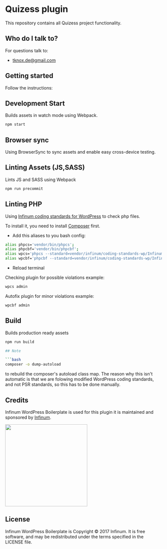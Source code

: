 # Quizess plugin

This repository contains all Quizess project functionality.

## Who do I talk to?

For questions talk to:

* [tknox.de@gmail.com](tknox.de@gmail.com)

## Getting started
Follow the instructions:

## Development Start

Builds assets in watch mode using Webpack.

```bash
npm start
```

## Browser sync

Using BrowserSync to sync assets and enable easy cross-device testing.

## Linting Assets (JS,SASS)

Lints JS and SASS using Webpack

```bash
npm run precommit
```

## Linting PHP ##

Using [Infinum coding standards for WordPress](https://github.com/infinum/coding-standards-wp) to check php files.

To install it, you need to install [Composer](https://getcomposer.org/) first.

* Add this aliases to you bash config:

```bash
alias phpcs='vendor/bin/phpcs';
alias phpcbf='vendor/bin/phpcbf';
alias wpcs='phpcs --standard=vendor/infinum/coding-standards-wp/Infinum';
alias wpcbf='phpcbf --standard=vendor/infinum/coding-standards-wp/Infinum';
```
* Reload terminal

Checking plugin for possible violations example:

```bash
wpcs admin
```

Autofix plugin for minor violations example:

```bash
wpcbf admin
```

## Build

Builds production ready assets

```bash
npm run build

## Note

```bash
composer -o dump-autoload
```

to rebuild the composer's autoload class map. The reason why this isn't automatic is that we are folowing modified WordPress coding standards, and not PSR standards, so this has to be done manually.


## Credits

Infinum WordPress Boilerplate is used for this plugin it is maintained and sponsored by
[Infinum](https://www.infinum.co).

<img src="https://infinum.co/infinum.png" width="264">

## License

Infinum WordPress Boilerplate is Copyright © 2017 Infinum. It is free software, and may be redistributed under the terms specified in the LICENSE file.
